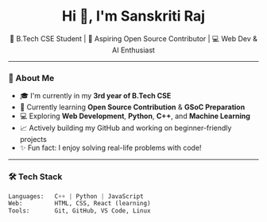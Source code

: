 

<!--
**Sanskritiraj02/Sanskritiraj02** is a ✨ _special_ ✨ repository because its `README.md` (this file) appears on your GitHub profile.

Here are some ideas to get you started:

- 🔭 I’m currently working on ...
- 🌱 I’m currently learning ...
- 👯 I’m looking to collaborate on ...
- 🤔 I’m looking for help with ...
- 💬 Ask me about ...
- 📫 How to reach me: ...
- 😄 Pronouns: ...
- ⚡ Fun fact: ...
-->
<h1 align="center">Hi 👋, I'm Sanskriti Raj</h1>

<p align="center">
  🌱 B.Tech CSE Student | 🚀 Aspiring Open Source Contributor | 💻 Web Dev & AI Enthusiast
</p>

---

### 🧠 About Me

- 🎓 I'm currently in my **3rd year of B.Tech CSE**
- 🌱 Currently learning **Open Source Contribution** & **GSoC Preparation**
- 💻 Exploring **Web Development**, **Python**, **C++**, and **Machine Learning**
- 📈 Actively building my GitHub and working on beginner-friendly projects
- ✨ Fun fact: I enjoy solving real-life problems with code!

---

### 🛠️ Tech Stack

```python
Languages:   C++ | Python | JavaScript
Web:         HTML, CSS, React (learning)
Tools:       Git, GitHub, VS Code, Linux
